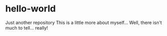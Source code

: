 # hello-world
Just another repository
This is a little more about myself...
Well, there isn't much to tell... really!
